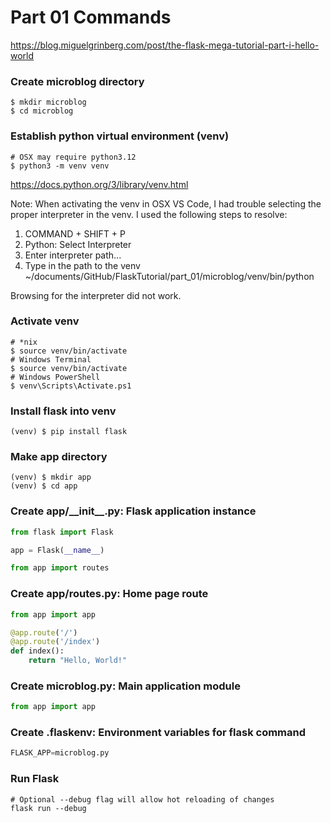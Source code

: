 # Part 01 Commands

https://blog.miguelgrinberg.com/post/the-flask-mega-tutorial-part-i-hello-world

### Create microblog directory
```shell
$ mkdir microblog
$ cd microblog
```

### Establish python virtual environment (venv) 
```shell
# OSX may require python3.12
$ python3 -m venv venv
```
https://docs.python.org/3/library/venv.html

Note: When activating the venv in OSX VS Code, I had trouble selecting the proper interpreter in the venv. I used the following steps to resolve:

1. COMMAND + SHIFT + P
2. Python: Select Interpreter
3. Enter interpreter path...
4. Type in the path to the venv ~/documents/GitHub/FlaskTutorial/part_01/microblog/venv/bin/python

Browsing for the interpreter did not work.

### Activate venv
```shell
# *nix
$ source venv/bin/activate
# Windows Terminal
$ source venv/bin/activate
# Windows PowerShell
$ venv\Scripts\Activate.ps1
```

### Install flask into venv
```shell
(venv) $ pip install flask
```

### Make app directory 
```shell
(venv) $ mkdir app
(venv) $ cd app
```

### Create app/\_\_init\_\_.py: Flask application instance
```python
from flask import Flask

app = Flask(__name__)

from app import routes
```

### Create app/routes.py: Home page route
```python
from app import app

@app.route('/')
@app.route('/index')
def index():
    return "Hello, World!"
```

### Create microblog.py: Main application module
```python
from app import app
```

### Create .flaskenv: Environment variables for flask command
```python
FLASK_APP=microblog.py
```

### Run Flask
```shell
# Optional --debug flag will allow hot reloading of changes
flask run --debug
```